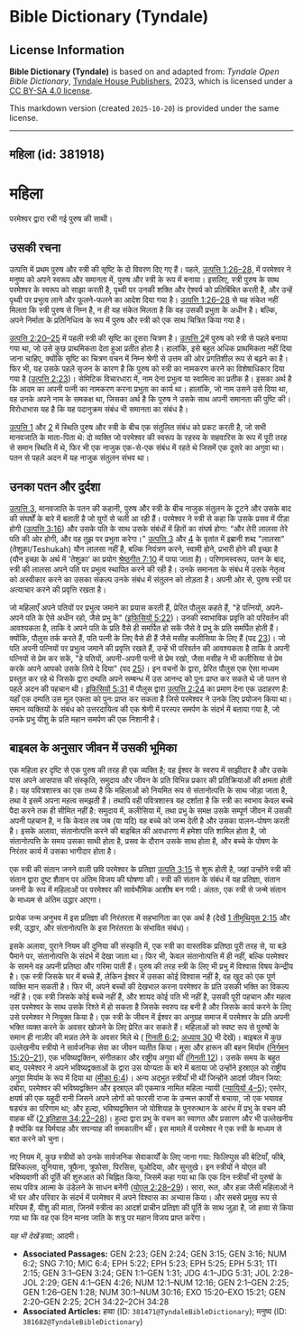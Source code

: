 # Bible Dictionary (Tyndale)

## License Information

**Bible Dictionary (Tyndale)** is based on and adapted from: _Tyndale Open Bible Dictionary_, [Tyndale House Publishers](https://tyndaleopenresources.com/), 2023, which is licensed under a [CC BY-SA 4.0 license](https://creativecommons.org/licenses/by-sa/4.0/legalcode.en).

This markdown version (created `2025-10-20`) is provided under the same license.



--------------------------------

## महिला (id: 381918)

महिला
=====

परमेश्वर द्वारा रची गई पुरुष की साथी।

उसकी रचना
---------

उत्पत्ति में प्रथम पुरुष और स्त्री की सृष्टि के दो विवरण दिए गए हैं। पहले, [उत्पत्ति 1:26–28,](https://ref.ly/Gen1:26-Gen1:28) में परमेश्वर ने मनुष्य को अपने स्वरूप और समानता में, पुरुष और स्त्री के रूप में बनाया। इसलिए, स्त्री पुरुष के साथ परमेश्वर के स्वरूप को साझा करती है, पृथ्वी पर उनकी शक्ति और ऐश्वर्य को प्रतिबिंबित करती है, और उन्हें पृथ्वी पर प्रभुत्व लाने और फूलने\-फलने का आदेश दिया गया है। [उत्पत्ति 1:26–28](https://ref.ly/Gen1:26-Gen1:28) से यह संकेत नहीं मिलता कि स्त्री पुरुष से निम्न है, न ही यह संकेत मिलता है कि वह उसकी प्रभुता के अधीन है। बल्कि, अपने निर्माता के प्रतिनिधित्व के रूप में पुरुष और स्त्री को एक साथ चित्रित किया गया है।

[उत्पत्ति 2:20–25](https://ref.ly/Gen2:20-Gen2:25) में पहली स्त्री की सृष्टि का दूसरा चित्रण है। [उत्पत्ति 2](https://ref.ly/Gen2:1-Gen2:25)में पुरुष को स्त्री से पहले बनाया गया था, जो उसे कुछ प्राथमिकता देता हुआ प्रतीत होता है। हालांकि, इसे बहुत अधिक प्राथमिकता नहीं दिया जाना चाहिए, क्योंकि सृष्टि का चित्रण वचन में निम्न श्रेणी से उत्तम की ओर प्रगतिशील रूप से बढ़ने का है। फिर भी, यह उसके पहले सृजन के कारण है कि पुरुष को स्त्री का नामकरण करने का विशेषाधिकार दिया गया है ([उत्पत्ति 2:23](https://ref.ly/Gen2:23))। सेमिटिक विचारधारा में, नाम देना प्रभुत्व या स्वामित्व का प्रतीक है। इसका अर्थ है कि आदम का अपनी पत्नी का नामकरण करना प्रभुता का कार्य था। हालांकि, जो नाम उसने उसे दिया था, वह उनके अपने नाम के समकक्ष था, जिसका अर्थ है कि पुरुष ने उसके साथ अपनी समानता की पुष्टि की। विरोधाभास यह है कि यह पदानुक्रम संबंध भी समानता का संबंध है।

[उत्पत्ति 1](https://ref.ly/Gen1:1-Gen1:31) और [2](https://ref.ly/Gen2:1-Gen2:25) में स्थिति पुरुष और स्त्री के बीच एक संतुलित संबंध को प्रकट करती है, जो सभी मानवजाति के माता\-पिता थे: दो व्यक्ति जो परमेश्वर की स्वरूप के रहस्य के सहवारिस के रूप में पूरी तरह से समान स्थिति में थे, फिर भी एक नाजुक एक\-से\-एक संबंध में रहते थे जिसमें एक दूसरे का अगुवा था। पतन से पहले अदन में यह नाजुक संतुलन संभव था।

उनका पतन और दुर्दशा
-------------------

[उत्पत्ति 3](https://ref.ly/Gen3:1-Gen3:24), मानवजाति के पतन की कहानी, पुरुष और स्त्री के बीच नाजुक संतुलन के टूटने और उसके बाद की संघर्षों के बारे में बताती है जो युगों से चली आ रही हैं। परमेश्वर ने स्त्री से कहा कि उसके प्रसव में पीड़ा होगी ([उत्पत्ति 3:16](https://ref.ly/Gen3:16)) और उसके पति के साथ उसके संबंधों में हितों का संघर्ष होगा: “और तेरी लालसा तेरे पति की ओर होगी, और वह तुझ पर प्रभुता करेगा।" [उत्पत्ति 3](https://ref.ly/Gen3:1-Gen3:24) और [4](https://ref.ly/Gen4:1-Gen4:26) के वृतांत में इब्रानी शब्द "लालसा" (तेशुक़ा/Teshukah) यौन लालसा नहीं है, बल्कि नियंत्रण करने, स्वामी होने, प्रभारी होने की इच्छा है (यौन इच्छा के अर्थ में 'तेशुक़ा' का प्रयोग [श्रेष्ठगीत 7:10](https://ref.ly/Song7:10) में पाया जाता है)। परिणामस्वरूप, पतन के बाद, स्त्री की लालसा अपने पति पर प्रभुत्व स्थापित करने की रही है। उनके समानता के संबंध में उसके नेतृत्व को अस्वीकार करने का उसका संकल्प उनके संबंध में संतुलन को तोड़ता है। अपनी ओर से, पुरुष स्त्री पर अत्याचार करने की प्रवृत्ति रखता है।

जो महिलाएँ अपने पतियों पर प्रभुत्व जमाने का प्रयास करती हैं, प्रेरित पौलुस कहते हैं, "हे पत्नियों, अपने\-अपने पति के ऐसे अधीन रहो, जैसे प्रभु के" ([इफिसियों 5:22](https://ref.ly/Eph5:22))। उनकी स्वाभाविक प्रवृत्ति को परिवर्तन की आवश्यकता है, ताकि वे अपने पति के प्रति वैसे ही समर्पित हो सकें जैसे वे प्रभु के प्रति समर्पित होती हैं। क्योंकि, पौलुस तर्क करते हैं, पति पत्नी के लिए वैसे ही हैं जैसे मसीह कलीसिया के लिए हैं (पद [23](https://ref.ly/Eph5:23))। जो पति अपनी पत्नियों पर प्रभुत्व जमाने की प्रवृत्ति रखते हैं, उन्हें भी परिवर्तन की आवश्यकता है ताकि वे अपनी पत्नियों से प्रेम कर सकें, "हे पतियों, अपनी\-अपनी पत्नी से प्रेम रखो, जैसा मसीह ने भी कलीसिया से प्रेम करके अपने आपको उसके लिये दे दिया" (पद [25](https://ref.ly/Eph5:25))। इन वचनों के द्वारा, प्रेरित पौलुस एक ऐसा माध्यम प्रस्तुत कर रहे थे जिसके द्वारा दम्पति अपने सम्बन्ध में उस आनन्द को पुनः प्राप्त कर सकते थे जो पतन से पहले अदन की पहचान थी। [इफिसियों 5:31](https://ref.ly/Eph5:31) में पौलुस द्वारा [उत्पत्ति 2:24](https://ref.ly/Gen2:24) का प्रमाण देना एक उदाहरण है: यहाँ एक दम्पति उस मूल एकता को पुनः प्राप्त कर सकता है जिसे परमेश्वर ने उनके लिए प्रयोजन किया था। समान व्यक्तियों के संबंध को उत्तरदायित्व की एक श्रेणी में परस्पर समर्पण के संदर्भ में बताया गया है, जो उनके प्रभु यीशु के प्रति महान समर्पण की एक निशानी है।

बाइबल के अनुसार जीवन में उसकी भूमिका
------------------------------------

एक महिला हर दृष्टि से एक पुरुष की तरह ही एक व्यक्ति है; वह ईश्वर के स्वरुप में साझीदार है और उसके पास अपने आसपास की संस्कृति, समुदाय और जीवन के प्रति विभिन्न प्रकार की प्रतिक्रियाओं की क्षमता होती है। यह पवित्रशास्त्र का एक तथ्य है कि महिलाओं को नियमित रूप से संतानोत्पत्ति के साथ जोड़ा जाता है, तथा वे इसमें अपना महत्व समझती हैं। तथापि वही पवित्रशास्त्र यह दर्शाता है कि स्त्री का स्वभाव केवल बच्चे पैदा करने तक ही सीमित नहीं है: समुदाय में, कलीसिया में, तथा प्रभु के समक्ष उसके सम्पूर्ण जीवन में उसकी अपनी पहचान है, न कि केवल तब जब (या यदि) वह बच्चे को जन्म देती है और उसका पालन\-पोषण करती है। इसके अलावा, संतानोत्पत्ति करने की बाइबिल की अवधारणा में हमेशा पति शामिल होता है, जो संतानोत्पत्ति के समय उसका साथी होता है, प्रसव के दौरान उसके साथ होता है, और बच्चे के पोषण के निरंतर कार्य में उसका भागीदार होता है।

एक स्त्री की संतान जनने वाली छवि परमेश्वर के प्रतिज्ञा [उत्पति 3:15](https://ref.ly/Gen3:15) से शुरू होती है, जहां उन्होंने स्त्री की संतान द्वारा दुष्ट शैतान पर अंतिम विजय की घोषणा की। स्त्री की संतान के संबंध में यह प्रतिज्ञा, संतान जननी के रूप में महिलाओं पर परमेश्वर की सार्वभौमिक आशीष बन गयी। अंततः, एक स्त्री से जन्मे संतान के माध्यम से अंतिम उद्धार आएगा। 

प्रत्येक जन्म अनुभव में इस प्रतिज्ञा की निरंतरता में सहभागिता का एक अर्थ है (देखें [1 तीमुथियुस 2:15](https://ref.ly/1Tim2:15) और स्त्री, उद्धार, और संतानोत्पत्ति के इस निरंतरता के संभावित संबंध)।

इसके अलावा, पुराने नियम की दुनिया की संस्कृति में, एक स्त्री का वास्तविक प्रतिष्ठा पूरी तरह से, या बड़े पैमाने पर, संतानोत्पत्ति के संदर्भ में देखा जाता था। फिर भी, केवल संतानोत्पत्ति में ही नहीं, बल्कि परमेश्वर के सामने वह अपनी प्रतिष्ठा और गरिमा पाती हैं। पुरुष की तरह स्त्री के लिए भी प्रभु में विश्वास विषय केन्द्रीय है। एक स्त्री जिसके घर में बच्चे हैं, लेकिन ईश्वर में उसका कोई विश्वास नहीं है, वह खुद को एक पूर्ण व्यक्ति मान सकती है। फिर भी, अपने बच्चों की देखभाल करना परमेश्वर के प्रति उसकी भक्ति का विकल्प नहीं है। एक स्त्री जिसके कोई बच्चे नहीं हैं, और शायद कोई पति भी नहीं है, उसकी पूरी पहचान और महत्व उस परमेश्वर के साथ उसके रिश्ते में हो सकता है जिसके स्वरुप वह बनी है और जिसके कार्य करने के लिए उसे परमेश्वर ने नियुक्त किया है। एक स्त्री के जीवन में ईश्वर का अनुग्रह समाज में परमेश्वर के प्रति अपनी भक्ति व्यक्त करने के अवसर खोजने के लिए प्रेरित कर सकते हैं। महिलाओं को स्पष्ट रूप से पुरुषों के समान ही नाज़ीर की मन्नत लेने के अवसर मिले थे ( [गिनती 6:2](https://ref.ly/Num6:2); [अध्याय 30](https://ref.ly/Num6:2) भी देखें)। बाइबल में कुछ उल्लेखनीय स्त्रीयो ने सार्वजनिक सेवा का जीवन व्यतीत किया। मूसा और हारून की बहन मिर्याम ([निर्गमन 15:20–21](https://ref.ly/Exod15:20-Exod15:21)), एक भविष्यद्वक्तिन, संगीतकार और राष्ट्रीय अगुवा थीं ([गिनती 12](https://ref.ly/Num12:1-Num12:16))। उसके समय के बहुत बाद, परमेश्वर ने अपने भविष्यद्वक्ताओं के द्वारा उस योग्यता के बारे में बताया जो उन्होंने इस्राएल को राष्ट्रीय अगुवा मिर्याम के रूप में दिया था ([मीका 6:4](https://ref.ly/Mic6:4))। अन्य अद्भुत स्त्रीयाँ भी थीं जिन्होंने आदर्श जीवन जिया: दबोरा, परमेश्वर की भविष्यद्वक्तिन और इस्राएल की एकमात्र नामित महिला न्यायी ([न्यायियों 4–5](https://ref.ly/Judg4:1-Judg5:31)); एस्तेर, क्षयर्ष की एक यहूदी रानी जिसने अपने लोगों को फारसी राजा के उन्मत्त कार्यों से बचाया, जो एक भयावह षड्यंत्र का परिणाम था; और हुल्दा, भविष्यद्वक्तिन जो योशियाह के पुनरुत्थान के आरंभ में प्रभु के वचन की वाहक थीं ([2 इतिहास 34:22–28](https://ref.ly/2Chr34:22-2Chr34:28))। हुल्दा द्वारा प्रभु के वचन का स्वागत और प्रसारण और भी उल्लेखनीय है क्योंकि वह यिर्मयाह और सपन्याह की समकालीन थीं। इस मामले में परमेश्वर ने एक स्त्री के माध्यम से बात करने को चुना।

नए नियम में, कुछ स्त्रीयों को उनके सार्वजनिक सेवाकार्यों के लिए जाना गया: फिलिप्पुस की बेटियाँ, फीबे, प्रिस्किल्ला, यूनियास, त्रूफैना, त्रूफोसा, पिरसिस, यूओदिया, और सुन्तुखे। इन स्त्रीयों ने योएल की भविष्यवाणी की पूर्ति की शुरुआत को चिह्नित किया, जिसमें कहा गया था कि एक दिन स्त्रीयाँ भी पुरुषों के साथ पवित्र आत्मा के उंडेलने के साधन बनेंगी ([योएल 2:28–29](https://ref.ly/Joel2:28-Joel2:29))। सारा, रूत, और हन्ना जैसी महिलाओं ने भी घर और परिवार के संदर्भ में परमेश्वर में अपने विश्वास का अभ्यास किया। और सबसे प्रमुख रूप से मरियम हैं, यीशु की माता, जिनमें स्त्रीत्व का आदर्श प्राचीन प्रतिज्ञा की पूर्ति के साथ जुड़ा है, जो हव्वा से किया गया था कि वह एक दिन मानव जाति के शत्रु पर महान विजय प्राप्त करेंगा।

*यह भी देखें* हव्वा; आदमी।

* **Associated Passages:** GEN 2:23; GEN 2:24; GEN 3:15; GEN 3:16; NUM 6:2; SNG 7:10; MIC 6:4; EPH 5:22; EPH 5:23; EPH 5:25; EPH 5:31; 1TI 2:15; GEN 3:1–GEN 3:24; GEN 1:1–GEN 1:31; JDG 4:1–JDG 5:31; JOL 2:28–JOL 2:29; GEN 4:1–GEN 4:26; NUM 12:1–NUM 12:16; GEN 2:1–GEN 2:25; GEN 1:26–GEN 1:28; NUM 30:1–NUM 30:16; EXO 15:20–EXO 15:21; GEN 2:20–GEN 2:25; 2CH 34:22–2CH 34:28
* **Associated Articles:** हव्वा (ID: `381471@TyndaleBibleDictionary`); मनुष्य (ID: `381682@TyndaleBibleDictionary`)

